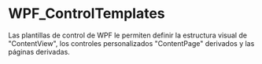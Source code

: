 # WPF_ControlTemplates
Las plantillas de control de WPF le permiten definir la estructura visual de "ContentView", los controles personalizados "ContentPage" derivados y las páginas derivadas.
